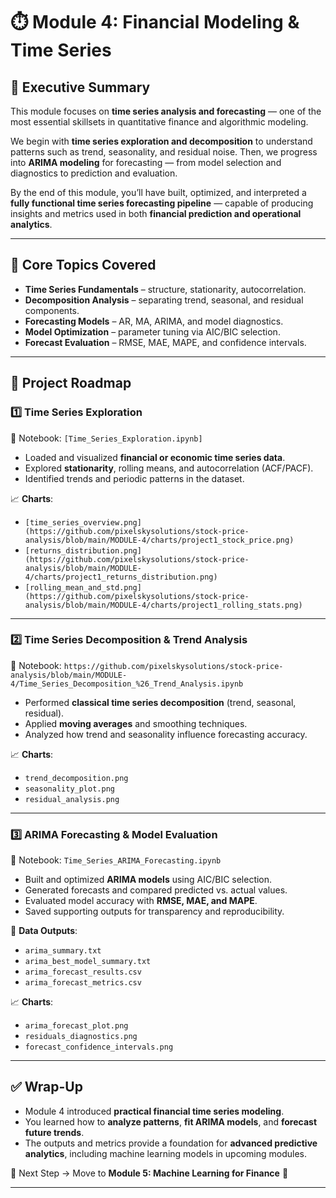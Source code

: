 # ⏱️ Module 4: Financial Modeling & Time Series  

## 📌 Executive Summary  
This module focuses on **time series analysis and forecasting** — one of the most essential skillsets in quantitative finance and algorithmic modeling.  

We begin with **time series exploration and decomposition** to understand patterns such as trend, seasonality, and residual noise. Then, we progress into **ARIMA modeling** for forecasting — from model selection and diagnostics to prediction and evaluation.  

By the end of this module, you’ll have built, optimized, and interpreted a **fully functional time series forecasting pipeline** — capable of producing insights and metrics used in both **financial prediction and operational analytics**.  

---

## 🔹 Core Topics Covered  
- **Time Series Fundamentals** – structure, stationarity, autocorrelation.  
- **Decomposition Analysis** – separating trend, seasonal, and residual components.  
- **Forecasting Models** – AR, MA, ARIMA, and model diagnostics.  
- **Model Optimization** – parameter tuning via AIC/BIC selection.  
- **Forecast Evaluation** – RMSE, MAE, MAPE, and confidence intervals.  

---

## 📂 Project Roadmap  

### 1️⃣ Time Series Exploration  
📓 Notebook: `[Time_Series_Exploration.ipynb]`  

- Loaded and visualized **financial or economic time series data**.  
- Explored **stationarity**, rolling means, and autocorrelation (ACF/PACF).  
- Identified trends and periodic patterns in the dataset.  

📈 **Charts**:  
- `[time_series_overview.png](https://github.com/pixelskysolutions/stock-price-analysis/blob/main/MODULE-4/charts/project1_stock_price.png)`  
- `[returns_distribution.png](https://github.com/pixelskysolutions/stock-price-analysis/blob/main/MODULE-4/charts/project1_returns_distribution.png)`  
- `[rolling_mean_and_std.png](https://github.com/pixelskysolutions/stock-price-analysis/blob/main/MODULE-4/charts/project1_rolling_stats.png)`  

---

### 2️⃣ Time Series Decomposition & Trend Analysis  
📓 Notebook: `https://github.com/pixelskysolutions/stock-price-analysis/blob/main/MODULE-4/Time_Series_Decomposition_%26_Trend_Analysis.ipynb`  

- Performed **classical time series decomposition** (trend, seasonal, residual).  
- Applied **moving averages** and smoothing techniques.  
- Analyzed how trend and seasonality influence forecasting accuracy.  

📈 **Charts**:  
- `trend_decomposition.png`  
- `seasonality_plot.png`  
- `residual_analysis.png`  

---

### 3️⃣ ARIMA Forecasting & Model Evaluation  
📓 Notebook: `Time_Series_ARIMA_Forecasting.ipynb`  

- Built and optimized **ARIMA models** using AIC/BIC selection.  
- Generated forecasts and compared predicted vs. actual values.  
- Evaluated model accuracy with **RMSE, MAE, and MAPE**.  
- Saved supporting outputs for transparency and reproducibility.  

📁 **Data Outputs**:  
- `arima_summary.txt`  
- `arima_best_model_summary.txt`  
- `arima_forecast_results.csv`  
- `arima_forecast_metrics.csv`  

📈 **Charts**:  
- `arima_forecast_plot.png`  
- `residuals_diagnostics.png`  
- `forecast_confidence_intervals.png`  

---

## ✅ Wrap-Up  
- Module 4 introduced **practical financial time series modeling**.  
- You learned how to **analyze patterns**, **fit ARIMA models**, and **forecast future trends**.  
- The outputs and metrics provide a foundation for **advanced predictive analytics**, including machine learning models in upcoming modules.  

📌 Next Step → Move to **Module 5: Machine Learning for Finance** 🤖  

---


